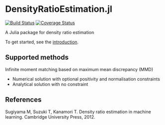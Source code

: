 # DensityRatioEstimation.jl

[![Build Status](https://travis-ci.com/xukai92/DensityRatioEstimation.jl.svg?branch=master)](https://travis-ci.com/xukai92/DensityRatioEstimation.jl) [![Coverage Status](https://coveralls.io/repos/github/xukai92/DensityRatioEstimation.jl/badge.svg?branch=master)](https://coveralls.io/github/xukai92/DensityRatioEstimation.jl?branch=master)

A Julia package for density ratio estimation

To get started, see the [introduction](https://htmlpreview.github.io/?https://github.com/xukai92/DensityRatioEstimation.jl/blob/master/docs/intro.html).

## Supported methods

Infinite moment matching based on maximum mean discrepancy (MMD)
- Numerical solution with optional positivity and normalisation constraints
- Analytical solution with no constraint

## References

Sugiyama M, Suzuki T, Kanamori T. Density ratio estimation in machine learning. Cambridge University Press, 2012.
